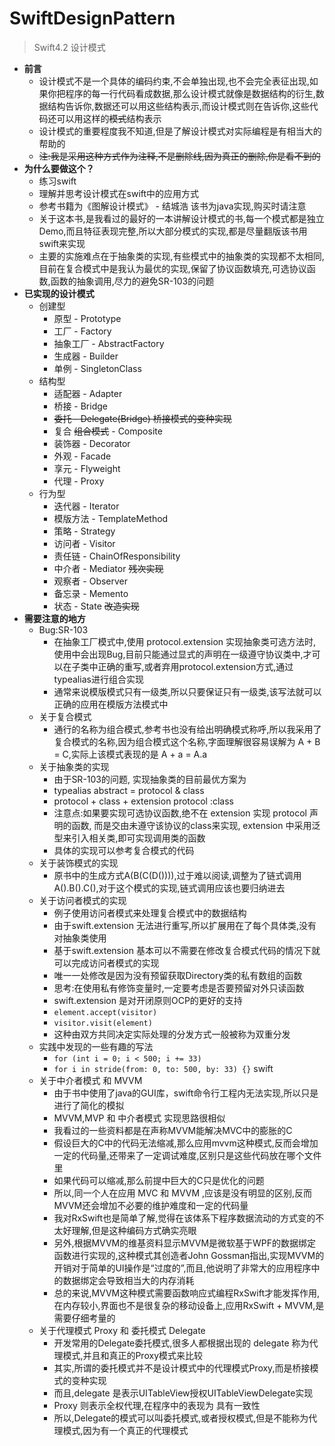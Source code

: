 # SwiftDesignPattern

>Swift4.2 设计模式 
>
*  **前言**  
	*  设计模式不是一个具体的编码约束,不会单独出现,也不会完全表征出现,如果你把程序的每一行代码看成数据,那么设计模式就像是数据结构的衍生,数据结构告诉你,数据还可以用这些结构表示,而设计模式则在告诉你,这些代码还可以用这样的~~模式~~结构表示
	*  设计模式的重要程度我不知道,但是了解设计模式对实际编程是有相当大的帮助的
	*  ~~注:我是采用这种方式作为注释,不是删除线,因为真正的删除,你是看不到的~~
*  **为什么要做这个？**  
	* 练习swift
	* 理解并思考设计模式在swift中的应用方式
	* 参考书籍为《图解设计模式》 - 结城浩 该书为java实现,购买时请注意
	* 关于这本书,是我看过的最好的一本讲解设计模式的书,每一个模式都是独立Demo,而且特征表现完整,所以大部分模式的实现,都是尽量翻版该书用swift来实现
	* 主要的实施难点在于抽象类的实现,有些模式中的抽象类的实现都不太相同,目前在复合模式中是我认为最优的实现,保留了协议函数填充,可选协议函数,函数的抽象调用,尽力的避免SR-103的问题
*  **已实现的设计模式**
	* 创建型 
		* 原型 - Prototype 
		* 工厂 - Factory 
		* 抽象工厂 - AbstractFactory 
		* 生成器 - Builder 
		* 单例 - SingletonClass
	* 结构型
		* 适配器 - Adapter
		* 桥接 - Bridge 
		* ~~委托 - Delegate(Bridge) 桥接模式的变种实现~~
		* 复合 ~~组合模式~~ - Composite
		* 装饰器 - Decorator
		* 外观 - Facade
		* 享元 - Flyweight
		* 代理 - Proxy
	* 行为型
		* 迭代器 - Iterator
		* 模版方法 - TemplateMethod
		* 策略 - Strategy
		* 访问者 - Visitor
		* 责任链 - ChainOfResponsibility
		* 中介者 - Mediator ~~残次实现~~
		* 观察者 - Observer
		* 备忘录 - Memento
		* 状态 - State ~~改造实现~~
*  **需要注意的地方**
	*  Bug:SR-103
		*  在抽象工厂模式中,使用 protocol.extension 实现抽象类可选方法时,使用中会出现Bug,目前只能通过显式的声明在一级遵守协议类中,才可以在子类中正确的重写,或者弃用protocol.extension方式,通过typealias进行组合实现
		*  通常来说模版模式只有一级类,所以只要保证只有一级类,该写法就可以正确的应用在模版方法模式中
	* 关于复合模式
		* 通行的名称为组合模式,参考书也没有给出明确模式称呼,所以我采用了复合模式的名称,因为组合模式这个名称,字面理解很容易误解为 A + B = C,实际上该模式表现的是 A + a = A.a
	* 关于抽象类的实现
		* 由于SR-103的问题, 实现抽象类的目前最优方案为 
		* typealias abstract = protocol & class
		* protocol + class + extension protocol :class
		* 注意点:如果要实现可选协议函数,绝不在 extension 实现 protocol 声明的函数, 而是交由未遵守该协议的class来实现, extension 中采用泛型来引入相关类,即可实现调用类的函数
		* 具体的实现可以参考复合模式的代码
	* 关于装饰模式的实现
		* 原书中的生成方式A(B(C(D()))),过于难以阅读,调整为了链式调用A().B().C(),对于这个模式的实现,链式调用应该也要归纳进去
	* 关于访问者模式的实现
		* 例子使用访问者模式来处理复合模式中的数据结构
		* 由于swift.extension 无法进行重写,所以扩展用在了每个具体类,没有对抽象类使用
		* 基于swift.extension 基本可以不需要在修改复合模式代码的情况下就可以完成访问者模式的实现
		* 唯一一处修改是因为没有预留获取Directory类的私有数组的函数
		* 思考:在使用私有修饰变量时,一定要考虑是否要预留对外只读函数
		* swift.extension 是对开闭原则OCP的更好的支持
		* ```element.accept(visitor)```
		* ```visitor.visit(element)```
		* 这种由双方共同决定实际处理的分发方式一般被称为双重分发
	* 实践中发现的一些有趣的写法
		* ```for (int i = 0; i < 500; i += 33)``` 
		* ```for i in stride(from: 0, to: 500, by: 33) {}``` swift
	* 关于中介者模式 和 MVVM
		* 由于书中使用了java的GUI库，swift命令行工程内无法实现,所以只是进行了简化的模拟
		* MVVM,MVP 和 中介者模式 实现思路很相似
		* 我看过的一些资料都是在声称MVVM能解决MVC中的膨胀的C
		* 假设巨大的C中的代码无法缩减,那么应用mvvm这种模式,反而会增加一定的代码量,还带来了一定调试难度,区别只是这些代码放在哪个文件里
		* 如果代码可以缩减,那么前提中巨大的C只是优化的问题
		* 所以,同一个人在应用 MVC 和 MVVM ,应该是没有明显的区别,反而MVVM还会增加不必要的维护难度和一定的代码量
		* 我对RxSwift也是简单了解,觉得在该体系下程序数据流动的方式变的不太好理解,但是这种编码方式确实亮眼
		* 另外,根据MVVM的维基资料显示MVVM是微软基于WPF的数据绑定函数进行实现的,这种模式其创造者John Gossman指出,实现MVVM的开销对于简单的UI操作是“过度的”,而且,他说明了非常大的应用程序中的数据绑定会导致相当大的内存消耗
		* 总的来说,MVVM这种模式需要函数响应式编程RxSwift才能发挥作用,在内存较小,界面也不是很复杂的移动设备上,应用RxSwift + MVVM,是需要仔细考量的
	* 关于代理模式 Proxy 和 委托模式 Delegate
		*  开发常用的Delegate委托模式,很多人都根据出现的 delegate 称为代理模式,并且和真正的Proxy模式来比较
		*  其实,所谓的委托模式并不是设计模式中的代理模式Proxy,而是桥接模式的变种实现
		*  而且,delegate 是表示UITableView授权UITableViewDelegate实现
		*  Proxy 则表示全权代理,在程序中的表现为 具有一致性
		*  所以,Delegate的模式可以叫委托模式,或者授权模式,但是不能称为代理模式,因为有一个真正的代理模式

> 
